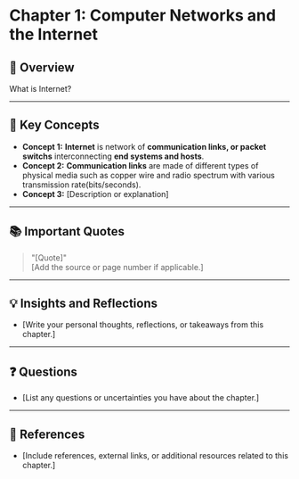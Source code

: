 # Chapter 1: Computer Networks and the Internet

## 📝 Overview
What is Internet?

---

## 🔑 Key Concepts
- **Concept 1:** **Internet** is network of **communication links, or packet switchs** interconnecting **end systems and hosts**.
- **Concept 2:** **Communication links** are made of different types of physical media such as copper wire and radio spectrum with various transmission rate(bits/seconds).
- **Concept 3:** [Description or explanation]

---

## 📚 Important Quotes
> "[Quote]"  
[Add the source or page number if applicable.]

---

## 💡 Insights and Reflections
- [Write your personal thoughts, reflections, or takeaways from this chapter.]

---

## ❓ Questions
- [List any questions or uncertainties you have about the chapter.]

---

## 📌 References
- [Include references, external links, or additional resources related to this chapter.]

